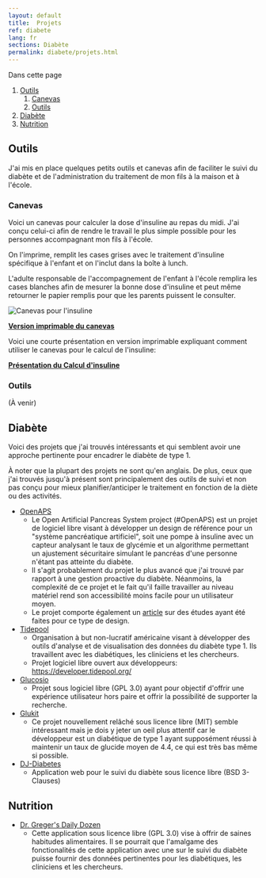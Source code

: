 ```yaml
---
layout: default
title:  Projets
ref: diabete
lang: fr
sections: Diabète
permalink: diabete/projets.html
---
```


Dans cette page

1. [Outils](#outils)
   1. [Canevas](#canevas)
   2. [Outils](#outils-1)
2. [Diabète](#diab%c3%a8te)
3. [Nutrition](#nutrition)

## Outils

J'ai mis en place quelques petits outils et canevas afin de faciliter le suivi du diabète et de l'administration du traitement de mon fils à la maison et à l'école.

### Canevas

Voici un canevas pour calculer la dose d'insuline au repas du midi. J'ai conçu celui-ci afin de rendre le travail le plus simple possible pour les personnes accompagnant mon fils à l'école.

On l'imprime, remplit les cases grises avec le traitement d'insuline spécifique à l'enfant et on l'inclut dans la boîte à lunch.

L'adulte responsable de l'accompagnement de l'enfant à l'école remplira les cases blanches afin de mesurer la bonne dose d'insuline et peut même retourner le papier remplis pour que les parents puissent le consulter.

![Canevas pour l'insuline](../assets/images/canevas-image-small.png)

**[Version imprimable du canevas](../assets/docs/Canevas-Insuline.pdf)**

Voici une courte présentation en version imprimable expliquant comment utiliser le canevas pour le calcul de l'insuline:

**[Présentation du Calcul d'insuline](../assets/docs/Calcul-Insuline.pdf)**

### Outils

(À venir)

## Diabète

Voici des projets que j'ai trouvés intéressants et qui semblent avoir une approche pertinente pour encadrer le diabète de type 1.

À noter que la plupart des projets ne sont qu'en anglais. De plus, ceux que j'ai trouvés jusqu'à présent sont principalement des outils de suivi et non pas conçu pour mieux planifier/anticiper le traitement en fonction de la diète ou des activités.

* [OpenAPS](https://openaps.org/)
  * Le Open Artificial Pancreas System project (#OpenAPS) est un projet de logiciel libre visant à développer un design de référence pour un "système pancréatique artificiel", soit une pompe à insuline avec un capteur analysant le taux de glycémie et un algorithme permettant un ajustement sécuritaire simulant le pancréas d'une personne n'étant pas atteinte du diabète.
  * Il s'agit probablement du projet le plus avancé que j'ai trouvé par rapport à une gestion proactive du diabète. Néanmoins, la complexité de ce projet et le fait qu'il faille travailler au niveau matériel rend son accessibilité moins facile pour un utilisateur moyen.
  * Le projet comporte également un [article](https://openaps.org/outcomes/) sur des études ayant été faites pour ce type de design.
* [Tidepool](https://tidepool.org/)
  * Organisation à but non-lucratif américaine visant à développer des outils d'analyse et de visualisation des données du diabète type 1. Ils travaillent avec les diabétiques, les cliniciens et les chercheurs.
  * Projet logiciel libre ouvert aux développeurs: https://developer.tidepool.org/
* [Glucosio](https://www.glucosio.org/)
  * Projet sous logiciel libre (GPL 3.0) ayant pour objectif d'offrir une expérience utilisateur hors paire et offrir la possibilité de supporter la recherche.
* [Glukit](https://mygluk.it/)
  * Ce projet nouvellement relâché sous licence libre (MIT) semble intéressant mais je dois y jeter un oeil plus attentif car le développeur est un diabétique de type 1 ayant supposément réussi à maintenir un taux de glucide moyen de 4.4, ce qui est très bas même si possible.
* [DJ-Diabetes](https://github.com/push-things/dj-diabetes)
  * Application web pour le suivi du diabète sous licence libre (BSD 3-Clauses)

## Nutrition

* [Dr. Greger's Daily Dozen](https://github.com/nutritionfactsorg/daily-dozen-android)
  * Cette application sous licence libre (GPL 3.0) vise à offrir de saines habitudes alimentaires. Il se pourrait que l'amalgame des fonctionalités de cette application avec une sur le suivi du diabète puisse fournir des données pertinentes pour les diabétiques, les cliniciens et les chercheurs.
